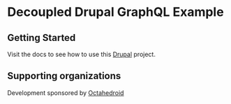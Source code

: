 # Decoupled Drupal GraphQL Example

## Getting Started

Visit the docs to see how to use this [Drupal](https://drupal-decoupled.octahedroid.com/docs/getting-started/examples/drupal-graphql) project.

## Supporting organizations

Development sponsored by [Octahedroid](https://octahedroid.com/)
